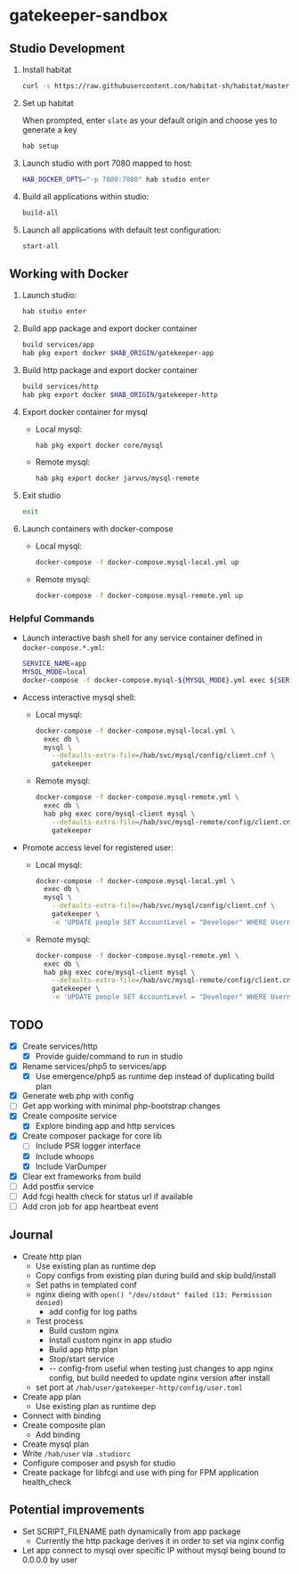 # gatekeeper-sandbox

## Studio Development

1. Install habitat

    ```bash
    curl -s https://raw.githubusercontent.com/habitat-sh/habitat/master/components/hab/install.sh | sudo bash
    ```

1. Set up habitat

    When prompted, enter `slate` as your default origin and choose yes to generate a key

    ```bash
    hab setup
    ```

1. Launch studio with port 7080 mapped to host:

    ```bash
    HAB_DOCKER_OPTS="-p 7080:7080" hab studio enter
    ```

1. Build all applications within studio:

    ```bash
    build-all
    ```

1. Launch all applications with default test configuration:

    ```bash
    start-all
    ```

## Working with Docker

1. Launch studio:

    ```bash
    hab studio enter
    ```

1. Build app package and export docker container

    ```bash
    build services/app
    hab pkg export docker $HAB_ORIGIN/gatekeeper-app
    ```

1. Build http package and export docker container

    ```bash
    build services/http
    hab pkg export docker $HAB_ORIGIN/gatekeeper-http
    ```

1. Export docker container for mysql

    - Local mysql:

      ```bash
      hab pkg export docker core/mysql
      ```

    - Remote mysql:

      ```bash
      hab pkg export docker jarvus/mysql-remote
      ```

1. Exit studio

    ```bash
    exit
    ```

1. Launch containers with docker-compose

    - Local mysql:

      ```bash
      docker-compose -f docker-compose.mysql-local.yml up
      ```

    - Remote mysql:

      ```bash
      docker-compose -f docker-compose.mysql-remote.yml up
      ```

### Helpful Commands

- Launch interactive bash shell for any service container defined in `docker-compose.*.yml`:

    ```bash
    SERVICE_NAME=app
    MYSQL_MODE=local
    docker-compose -f docker-compose.mysql-${MYSQL_MODE}.yml exec ${SERVICE_NAME} hab sup bash
    ```

- Access interactive mysql shell:

  - Local mysql:

    ```bash
    docker-compose -f docker-compose.mysql-local.yml \
      exec db \
      mysql \
        --defaults-extra-file=/hab/svc/mysql/config/client.cnf \
        gatekeeper
    ```

  - Remote mysql:

    ```bash
    docker-compose -f docker-compose.mysql-remote.yml \
      exec db \
      hab pkg exec core/mysql-client mysql \
        --defaults-extra-file=/hab/svc/mysql-remote/config/client.cnf \
        gatekeeper
    ```

- Promote access level for registered user:

  - Local mysql:

    ```bash
    docker-compose -f docker-compose.mysql-local.yml \
      exec db \
      mysql \
        --defaults-extra-file=/hab/svc/mysql/config/client.cnf \
        gatekeeper \
        -e 'UPDATE people SET AccountLevel = "Developer" WHERE Username = "chris"'
    ```

  - Remote mysql:

    ```bash
    docker-compose -f docker-compose.mysql-remote.yml \
      exec db \
      hab pkg exec core/mysql-client mysql \
        --defaults-extra-file=/hab/svc/mysql-remote/config/client.cnf \
        gatekeeper \
        -e 'UPDATE people SET AccountLevel = "Developer" WHERE Username = "chris"'
    ```

## TODO

- [X] Create services/http
  - [X] Provide guide/command to run in studio
- [X] Rename services/php5 to services/app
  - [X] Use emergence/php5 as runtime dep instead of duplicating build plan
- [X] Generate web.php with config
- [ ] Get app working with minimal php-bootstrap changes
- [X] Create composite service
  - [X] Explore binding app and http services
- [X] Create composer package for core lib
  - [ ] Include PSR logger interface
  - [X] Include whoops
  - [X] Include VarDumper
- [X] Clear ext frameworks from build
- [ ] Add postfix service
- [ ] Add fcgi health check for status url if available
- [ ] Add cron job for app heartbeat event

## Journal

- Create http plan
  - Use existing plan as runtime dep
  - Copy configs from existing plan during build and skip build/install
  - Set paths in templated conf
  - nginx dieing with `open() "/dev/stdout" failed (13: Permission denied)`
    - add config for log paths
  - Test process
    - Build custom nginx
    - Install custom nginx in app studio
    - Build app http plan
    - Stop/start service
    - -- config-from useful when testing just changes to app nginx config, but build needed to update nginx version after install
  - set port at `/hab/user/gatekeeper-http/config/user.toml`
- Create app plan
  - Use existing plan as runtime dep
- Connect with binding
- Create composite plan
  - Add binding
- Create mysql plan
- Write `/hab/user` via `.studiorc`
- Configure composer and psysh for studio
- Create package for libfcgi and use with ping for FPM application health_check

## Potential improvements

- Set SCRIPT_FILENAME path dynamically from app package
  - Currently the http package derives it in order to set via nginx config
- Let app connect to mysql over specific IP without mysql being bound to 0.0.0.0 by user
